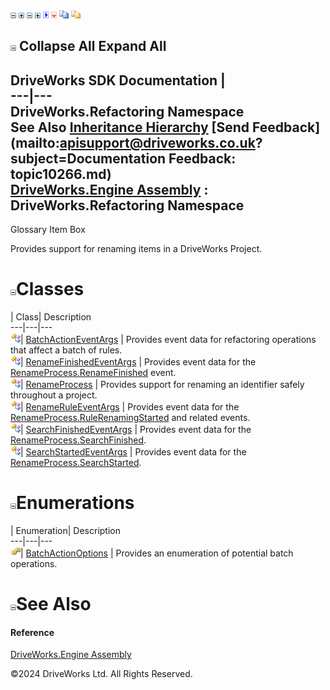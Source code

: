 ![](dotnetimages/collapse.gif) ![](dotnetimages/expand.gif) ![](dotnetimages/collapse.gif) ![](dotnetimages/expand.gif) ![](dotnetimages/drpdown.gif) ![](dotnetimages/drpdown_orange.gif) ![](dotnetimages/copycode.gif) ![](dotnetimages/copycodeHighlight.gif)

![](dotnetimages/collapse.gif) Collapse All Expand All  
---  
DriveWorks SDK Documentation  |   
---|---  
DriveWorks.Refactoring Namespace   
See Also [Inheritance Hierarchy](topic10267.md) [Send Feedback](mailto:apisupport@driveworks.co.uk?subject=Documentation Feedback: topic10266.md)  
[DriveWorks.Engine Assembly](topic2156.md) : DriveWorks.Refactoring Namespace  
---  
  
Glossary Item Box

Provides support for renaming items in a DriveWorks Project. 

# ![](dotnetimages/collapse.gif)Classes

| Class| Description  
---|---|---  
![Class](dotnetimages/Class.gif)| [BatchActionEventArgs](topic10269.md) | Provides event data for refactoring operations that affect a batch of rules.  
![Class](dotnetimages/Class.gif)| [RenameFinishedEventArgs](topic10277.md) | Provides event data for the [RenameProcess.RenameFinished](topic10298.md) event.  
![Class](dotnetimages/Class.gif)| [RenameProcess](topic10287.md) | Provides support for renaming an identifier safely throughout a project.  
![Class](dotnetimages/Class.gif)| [RenameRuleEventArgs](topic10306.md) | Provides event data for the [RenameProcess.RuleRenamingStarted](topic10302.md) and related events.  
![Class](dotnetimages/Class.gif)| [SearchFinishedEventArgs](topic10317.md) | Provides event data for the [RenameProcess.SearchFinished](topic10303.md).  
![Class](dotnetimages/Class.gif)| [SearchStartedEventArgs](topic10326.md) | Provides event data for the [RenameProcess.SearchStarted](topic10304.md).  
  
# ![](dotnetimages/collapse.gif)Enumerations

| Enumeration| Description  
---|---|---  
![Enumeration](dotnetimages/Enumeration.gif)| [BatchActionOptions](topic10268.md) | Provides an enumeration of potential batch operations.  
  
# ![](dotnetimages/collapse.gif)See Also

#### Reference

[DriveWorks.Engine Assembly](topic2156.md)

©2024 DriveWorks Ltd. All Rights Reserved.

